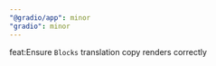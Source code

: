 ```yaml
---
"@gradio/app": minor
"gradio": minor
---
```


feat:Ensure `Blocks` translation copy renders correctly
